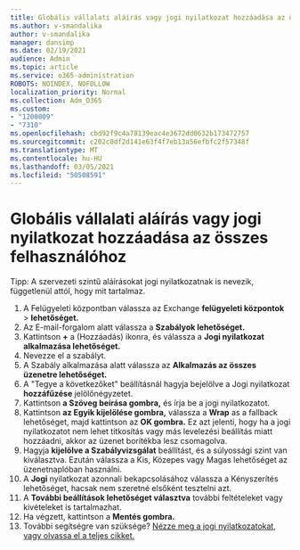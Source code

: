 ```yaml
---
title: Globális vállalati aláírás vagy jogi nyilatkozat hozzáadása az összes felhasználóhoz
ms.author: v-smandalika
author: v-smandalika
manager: dansimp
ms.date: 02/19/2021
audience: Admin
ms.topic: article
ms.service: o365-administration
ROBOTS: NOINDEX, NOFOLLOW
localization_priority: Normal
ms.collection: Adm_O365
ms.custom:
- "1200009"
- "7310"
ms.openlocfilehash: cbd92f9c4a78139eac4e3672dd0632b173472757
ms.sourcegitcommit: c202c0df2d141e63f4f7eb13a56efbfc2f57348f
ms.translationtype: MT
ms.contentlocale: hu-HU
ms.lasthandoff: 03/05/2021
ms.locfileid: "50508591"
---
```

# <a name="add-a-global-company-signature-or-disclaimer-for-all-users"></a>Globális vállalati aláírás vagy jogi nyilatkozat hozzáadása az összes felhasználóhoz

Tipp: A szervezeti szintű aláírásokat jogi nyilatkozatnak is nevezik, függetlenül attól, hogy mit tartalmaz.

1. A Felügyeleti központban válassza az Exchange **felügyeleti központok**  >  **lehetőséget.**
2. Az E-mail-forgalom alatt válassza a **Szabályok lehetőséget.**
3. Kattintson **+** a (Hozzáadás) ikonra, és válassza a **Jogi nyilatkozat alkalmazása lehetőséget.**
4. Nevezze el a szabályt.
5. A Szabály alkalmazása alatt válassza az **Alkalmazás az összes üzenetre lehetőséget.**
6. A "Tegye a következőket" beállításnál hagyja bejelölve a Jogi nyilatkozat **hozzáfűzése** jelölőnégyzetet.
7. Kattintson **a Szöveg beírása gombra,** és írja be a jogi nyilatkozatot.
8. Kattintson **az Egyik kijelölése gombra,** válassza a **Wrap** as a fallback lehetőséget, majd kattintson az **OK gombra.** Ez azt jelenti, hogy ha a jogi nyilatkozatot nem lehet titkosítás vagy más levelezési beállítás miatt hozzáadni, akkor az üzenet borítékba lesz csomagolva.
9. Hagyja **kijelölve a Szabályvizsgálat** beállítást, és a súlyossági szint van kiválasztva. Ezután válassza a Kis, Közepes vagy Magas lehetőséget az üzenetnaplóban használni.
10. A **Jogi** nyilatkozat azonnali bekapcsolásához válassza a Kényszerítés lehetőséget, hacsak nem szeretné elsőként tesztelni azt.
11. A **További beállítások lehetőséget választva** további feltételeket vagy kivételeket is tartalmazhat.
12. Ha végzett, kattintson a **Mentés gombra.**
13. További segítségre van szüksége? [Nézze meg a jogi nyilatkozatokat, vagy olvassa el a teljes cikket.](https://support.office.com/article/2d75860f-c527-4352-a7f6-73eba54c0c72?wt.mc_id=Chat_GlobalSignature)